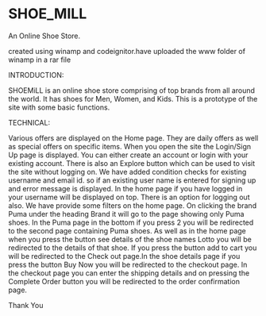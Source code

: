 # SHOE_MILL

An Online Shoe Store.

created using winamp and codeignitor.have uploaded the www folder of winamp in a rar file

INTRODUCTION:

SHOEMiLL is an online shoe store comprising of top brands from all around the world. It has shoes for Men, Women, and Kids. This is a prototype of the site with some basic functions.

TECHNICAL:

Various offers are displayed on the Home page. They are daily offers as well as special offers on specific items. When you open the site the Login/Sign Up page is displayed. You can either create an account or login with your existing account. There is also an Explore button which can be used to visit the site without logging on. We have added condition checks for existing username and email id. so if an existing user name is entered for signing up and error message is displayed. 
In the home page if you have logged in your username will be displayed on top. There is an option for logging out also. We have provide some filters on the home page. On clicking the brand Puma under the heading Brand it will go to the page showing only Puma shoes. In the Puma page in the bottom if you press 2 you will be redirected to the second page containing Puma shoes. As well as in the home page when you press the button see details of the shoe names Lotto you will be redirected to the details of that shoe. If you press the button add to cart you will be redirected to the Check out page.In the shoe details page if you press the button Buy Now you will be redirected to the checkout page. 
In the checkout page you can enter the shipping details and on pressing the Complete Order button you will be redirected to the order confirmation page.

Thank You
